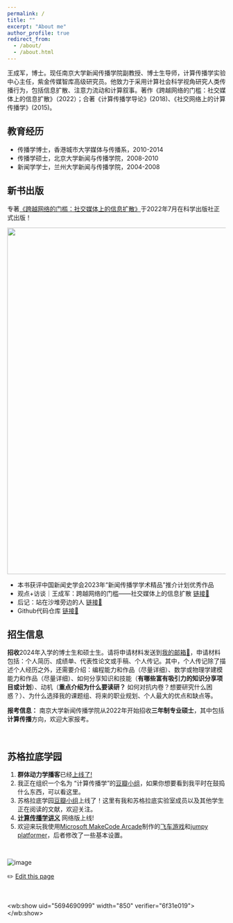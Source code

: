 ```yaml
---
permalink: /
title: ""
excerpt: "About me"
author_profile: true
redirect_from: 
  - /about/
  - /about.html
---
```


<!--<img src="https://user-images.githubusercontent.com/543384/196112048-b50d92cb-2c4c-4999-b851-ef9d0805a141.png" align = "middle" width = "500px">-->

王成军，博士。现任南京大学新闻传播学院副教授、博士生导师，计算传播学实验中心主任，紫金传媒智库高级研究员。他致力于采用计算社会科学视角研究人类传播行为，包括信息扩散、注意力流动和计算叙事。著作《跨越网络的门槛：社交媒体上的信息扩散》（2022）；合著《计算传播学导论》(2018)、《社交网络上的计算传播学》(2015)。


## 教育经历
- 传播学博士，香港城市大学媒体与传播系，2010-2014
- 传播学硕士，北京大学新闻与传播学院，2008-2010
- 新闻学学士，兰州大学新闻与传播学院，2004-2008

## 新书出版

专著[《跨越网络的门槛：社交媒体上的信息扩散》](https://book.douban.com/subject/36017047/)于2022年7月在科学出版社正式出版！

<img src="https://user-images.githubusercontent.com/543384/178952701-6e595809-3059-41d4-9d88-356a9b339445.png" align = "middle" width = "800px">

<br>

- 本书获评中国新闻史学会2023年“新闻传播学学术精品”推介计划优秀作品
- 观点+访谈｜王成军：跨越网络的门槛——社交媒体上的信息扩散 [链接🔗](https://chengjun.github.io/zh/posts/2022/09/threshold-book/)
- 后记：站在沙堆旁边的人 [链接🔗](https://book.douban.com/review/14549470/)
- Github代码仓库 [链接🔗](https://github.com/chengjun/thresholdbook)


## 招生信息

**招收**2024年入学的博士生和硕士生。请将申请材料发送到[我的邮箱📮](mailto:wangchengjun@nju.edu.cn)，申请材料包括：个人简历、成绩单、代表性论文或手稿、个人传记。其中，个人传记除了描述个人经历之外，还需要介绍：编程能力和作品（尽量详细）、数学或物理学建模能力和作品（尽量详细）、如何分享知识和技能（**有哪些富有吸引力的知识分享项目或计划**）、动机（**重点介绍为什么要读研？** 如何对抗内卷？想要研究什么困惑？）、为什么选择我的课题组、将来的职业规划、个人最大的优点和缺点等。

**报考信息：** 南京大学新闻传播学院从2022年开始招收**三年制专业硕士**，其中包括**计算传播**方向，欢迎大家报考。

<br>


## 苏格拉底学园
 
1. **群体动力学播客**已经[上线了!](https://www.ximalaya.com/album/69292192) 
2. 我正在组织一个名为 “计算传播学”的[豆瓣小组](https://www.douban.com/group/webmining/)，如果你想要看到我平时在鼓捣什么东西，可以看这里。
3. 苏格拉底学园[豆瓣小组](https://www.douban.com/group/733982/)上线了！这里有我和苏格拉底实验室成员以及其他学生正在阅读的文献，欢迎关注。
4. [**计算传播学讲义**](https://chengjun.github.io/mybook/) 网络版上线! 
5. 欢迎来玩我使用[Microsoft MakeCode Arcade](https://arcade.makecode.com/)制作的[飞车游戏](https://chengjun.github.io/racer-makecode/)和[jumpy platformer](https://chengjun.github.io/jumpy-platformer)，后者修改了一些基本设置。

<script type="text/javascript" id="clustrmaps" src="//clustrmaps.com/map_v2.js?d=xorLRfA9WXTeIBpZiDJaNz_VyfaXaGGoKDZIUmjqqu8"></script>

  
<br>
  
![image](https://user-images.githubusercontent.com/543384/192227995-fdb3a693-2f68-4dc4-b9bd-06053066322f.png)
  
✏️ [Edit this page](https://github.com/{{site.repository}}edit/gh-pages/_pages/about.md)

<br>

<html xmlns:wb="//open.weibo.com/wb">
<script src="//tjs.sjs.sinajs.cn/open/api/js/wb.js" type="text/javascript" charset="utf-8" height="1200" ></script>

<wb:show uid="5694690999" width="850" verifier="6f31e019"></wb:show>
